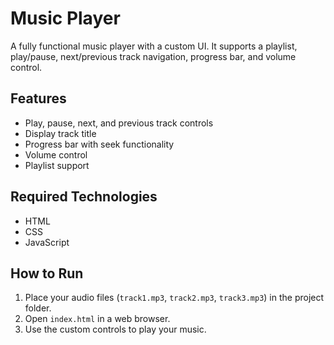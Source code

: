 # Music Player

A fully functional music player with a custom UI. It supports a playlist, play/pause, next/previous track navigation, progress bar, and volume control.

## Features
- Play, pause, next, and previous track controls
- Display track title
- Progress bar with seek functionality
- Volume control
- Playlist support

## Required Technologies
- HTML
- CSS
- JavaScript

## How to Run
1. Place your audio files (`track1.mp3`, `track2.mp3`, `track3.mp3`) in the project folder.
2. Open `index.html` in a web browser.
3. Use the custom controls to play your music.
